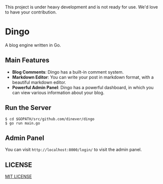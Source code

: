 This project is under heavy development and is not ready for use. We'd love to have your contribution.

# Dingo

A blog engine written in Go.

## Main Features

- **Blog Comments**: Dingo has a built-in comment system.
- **Markdown Editor**: You can write your post in markdown format, with a beautiful markdown editor.
- **Powerful Admin Panel**: Dingo has a powerful dashboard, in which you can view various information about your blog.

## Run the Server

```
$ cd $GOPATH/src/github.com/dinever/dingo
$ go run main.go
```

## Admin Panel

You can visit `http://localhost:8000/login/` to visit the admin panel.

## LICENSE

[MIT LICENSE](/LICENSE)
